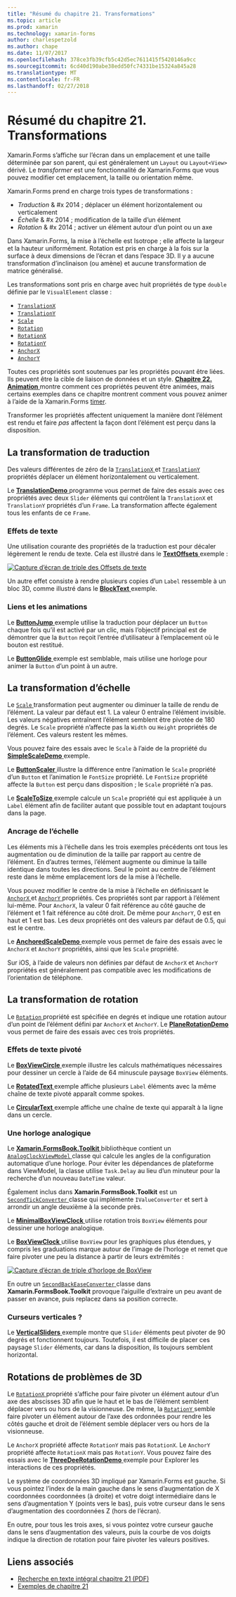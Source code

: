 ```yaml
---
title: "Résumé du chapitre 21. Transformations"
ms.topic: article
ms.prod: xamarin
ms.technology: xamarin-forms
author: charlespetzold
ms.author: chape
ms.date: 11/07/2017
ms.openlocfilehash: 378ce3fb39cfb5c42d5ec7611415f5420146a9cc
ms.sourcegitcommit: 6cd40d190abe38edd50fc74331be15324a845a28
ms.translationtype: MT
ms.contentlocale: fr-FR
ms.lasthandoff: 02/27/2018
---
```

# <a name="summary-of-chapter-21-transforms"></a>Résumé du chapitre 21. Transformations

Xamarin.Forms s’affiche sur l’écran dans un emplacement et une taille déterminée par son parent, qui est généralement un `Layout` ou `Layout<View>` dérivé. Le *transformer* est une fonctionnalité de Xamarin.Forms que vous pouvez modifier cet emplacement, la taille ou orientation même.

Xamarin.Forms prend en charge trois types de transformations :

- *Traduction* & #x 2014 ; déplacer un élément horizontalement ou verticalement
- *Échelle* & #x 2014 ; modification de la taille d’un élément
- *Rotation* & #x 2014 ; activer un élément autour d’un point ou un axe

Dans Xamarin.Forms, la mise à l’échelle est Isotrope ; elle affecte la largeur et la hauteur uniformément. Rotation est pris en charge à la fois sur la surface à deux dimensions de l’écran et dans l’espace 3D. Il y a aucune transformation d’inclinaison (ou amène) et aucune transformation de matrice généralisé.

Les transformations sont pris en charge avec huit propriétés de type `double` définie par le `VisualElement` classe :

- [`TranslationX`](https://developer.xamarin.com/api/property/Xamarin.Forms.VisualElement.TranslationX/)
- [`TranslationY`](https://developer.xamarin.com/api/property/Xamarin.Forms.VisualElement.TranslationY/)
- [`Scale`](https://developer.xamarin.com/api/property/Xamarin.Forms.VisualElement.Scale/)
- [`Rotation`](https://developer.xamarin.com/api/property/Xamarin.Forms.VisualElement.Rotation/)
- [`RotationX`](https://developer.xamarin.com/api/property/Xamarin.Forms.VisualElement.RotationX/)
- [`RotationY`](https://developer.xamarin.com/api/property/Xamarin.Forms.VisualElement.RotationY/)
- [`AnchorX`](https://developer.xamarin.com/api/property/Xamarin.Forms.VisualElement.AnchorX/)
- [`AnchorY`](https://developer.xamarin.com/api/property/Xamarin.Forms.VisualElement.AnchorY/)

Toutes ces propriétés sont soutenues par les propriétés pouvant être liées. Ils peuvent être la cible de liaison de données et un style. [**Chapitre 22. Animation** ](~/xamarin-forms/creating-mobile-apps-xamarin-forms/summaries/chapter22.md) montre comment ces propriétés peuvent être animées, mais certains exemples dans ce chapitre montrent comment vous pouvez animer à l’aide de la Xamarin.Forms [timer](~/xamarin-forms/platform/device.md#Device_StartTimer).

Transformer les propriétés affectent uniquement la manière dont l’élément est rendu et faire *pas* affectent la façon dont l’élément est perçu dans la disposition.

## <a name="the-translation-transform"></a>La transformation de traduction

Des valeurs différentes de zéro de la [ `TranslationX` ](https://developer.xamarin.com/api/property/Xamarin.Forms.VisualElement.TranslationX/) et [ `TranslationY` ](https://developer.xamarin.com/api/property/Xamarin.Forms.VisualElement.TranslationY/) propriétés déplacer un élément horizontalement ou verticalement.

Le [ **TranslationDemo** ](https://github.com/xamarin/xamarin-forms-book-samples/tree/master/Chapter21/TranslationDemo) programme vous permet de faire des essais avec ces propriétés avec deux `Slider` éléments qui contrôlent la `TranslationX` et `TranslationY` propriétés d’un `Frame`. La transformation affecte également tous les enfants de ce `Frame`.

### <a name="text-effects"></a>Effets de texte

Une utilisation courante des propriétés de la traduction est pour décaler légèrement le rendu de texte. Cela est illustré dans le [ **TextOffsets** ](https://github.com/xamarin/xamarin-forms-book-samples/tree/master/Chapter21/TextOffsets) exemple :

[![Capture d’écran de triple des Offsets de texte](images/ch21fg03-small.png "texte Offsets")](images/ch21fg03-large.png "Offsets du texte")

Un autre effet consiste à rendre plusieurs copies d’un `Label` ressemble à un bloc 3D, comme illustré dans le [ **BlockText** ](https://github.com/xamarin/xamarin-forms-book-samples/tree/master/Chapter21/BlockText) exemple.

### <a name="jumps-and-animations"></a>Liens et les animations

Le [ **ButtonJump** ](https://github.com/xamarin/xamarin-forms-book-samples/tree/master/Chapter21/ButtonJump) exemple utilise la traduction pour déplacer un `Button` chaque fois qu’il est activé par un clic, mais l’objectif principal est de démontrer que la `Button` reçoit l’entrée d’utilisateur à l’emplacement où le bouton est restitué.

Le [ **ButtonGlide** ](https://github.com/xamarin/xamarin-forms-book-samples/tree/master/Chapter21/ButtonGlide) exemple est semblable, mais utilise une horloge pour animer la `Button` d’un point à un autre.

## <a name="the-scale-transform"></a>La transformation d’échelle

Le [ `Scale` ](https://developer.xamarin.com/api/property/Xamarin.Forms.VisualElement.Scale/) transformation peut augmenter ou diminuer la taille de rendu de l’élément. La valeur par défaut est 1. La valeur 0 entraîne l’élément invisible. Les valeurs négatives entraînent l’élément semblent être pivotée de 180 degrés. Le `Scale` propriété n’affecte pas la `Width` ou `Height` propriétés de l’élément. Ces valeurs restent les mêmes.

Vous pouvez faire des essais avec le `Scale` à l’aide de la propriété du [ **SimpleScaleDemo** ](https://github.com/xamarin/xamarin-forms-book-samples/tree/master/Chapter21/SimpleScaleDemo) exemple.

Le [ **ButtonScaler** ](https://github.com/xamarin/xamarin-forms-book-samples/tree/master/Chapter21/ButtonScaler) illustre la différence entre l’animation le `Scale` propriété d’un `Button` et l’animation le `FontSize` propriété. Le `FontSize` propriété affecte la `Button` est perçu dans disposition ; le `Scale` propriété n’a pas.

Le [ **ScaleToSize** ](https://github.com/xamarin/xamarin-forms-book-samples/tree/master/Chapter21/ScaleToSize) exemple calcule un `Scale` propriété qui est appliquée à un `Label` élément afin de faciliter autant que possible tout en adaptant toujours dans la page.

### <a name="anchoring-the-scale"></a>Ancrage de l’échelle

Les éléments mis à l’échelle dans les trois exemples précédents ont tous les augmentation ou de diminution de la taille par rapport au centre de l’élément. En d’autres termes, l’élément augmente ou diminue la taille identique dans toutes les directions. Seul le point au centre de l’élément reste dans le même emplacement lors de la mise à l’échelle.

Vous pouvez modifier le centre de la mise à l’échelle en définissant le [ `AnchorX` ](https://developer.xamarin.com/api/property/Xamarin.Forms.VisualElement.AnchorX/) et [ `AnchorY` ](https://developer.xamarin.com/api/property/Xamarin.Forms.VisualElement.AnchorY/) propriétés. Ces propriétés sont par rapport à l’élément lui-même. Pour `AnchorX`, la valeur 0 fait référence au côté gauche de l’élément et 1 fait référence au côté droit. De même pour `AnchorY`, 0 est en haut et 1 est bas. Les deux propriétés ont des valeurs par défaut de 0.5, qui est le centre.

Le [ **AnchoredScaleDemo** ](https://github.com/xamarin/xamarin-forms-book-samples/tree/master/Chapter21/AnchoredScaleDemo) exemple vous permet de faire des essais avec le `AnchorX` et `AnchorY` propriétés, ainsi que les `Scale` propriété.

Sur iOS, à l’aide de valeurs non définies par défaut de `AnchorX` et `AnchorY` propriétés est généralement pas compatible avec les modifications de l’orientation de téléphone.

## <a name="the-rotation-transform"></a>La transformation de rotation

Le [ `Rotation` ](https://developer.xamarin.com/api/property/Xamarin.Forms.VisualElement.Rotation/) propriété est spécifiée en degrés et indique une rotation autour d’un point de l’élément défini par `AnchorX` et `AnchorY`. Le [ **PlaneRotationDemo** ](https://github.com/xamarin/xamarin-forms-book-samples/tree/master/Chapter21/PlaneRotationDemo) vous permet de faire des essais avec ces trois propriétés.

### <a name="rotated-text-effects"></a>Effets de texte pivoté

Le [ **BoxViewCircle** ](https://github.com/xamarin/xamarin-forms-book-samples/tree/master/Chapter21/BoxViewCircle) exemple illustre les calculs mathématiques nécessaires pour dessiner un cercle à l’aide de 64 minuscule paysage `BoxView` éléments.

Le [ **RotatedText** ](https://github.com/xamarin/xamarin-forms-book-samples/tree/master/Chapter21/RotatedText) exemple affiche plusieurs `Label` éléments avec la même chaîne de texte pivoté apparaît comme spokes.

Le [ **CircularText** ](https://github.com/xamarin/xamarin-forms-book-samples/tree/master/Chapter21/CircularText) exemple affiche une chaîne de texte qui apparaît à la ligne dans un cercle.

### <a name="an-analog-clock"></a>Une horloge analogique

Le [ **Xamarin.FormsBook.Toolkit** ](https://github.com/xamarin/xamarin-forms-book-samples/tree/master/Libraries/Xamarin.FormsBook.Toolkit) bibliothèque contient un [ `AnalogClockViewModel` ](https://github.com/xamarin/xamarin-forms-book-samples/blob/master/Libraries/Xamarin.FormsBook.Toolkit/Xamarin.FormsBook.Toolkit/AnalogClockViewModel.cs) classe qui calcule les angles de la configuration automatique d’une horloge. Pour éviter les dépendances de plateforme dans ViewModel, la classe utilise `Task.Delay` au lieu d’un minuteur pour la recherche d’un nouveau `DateTime` valeur.

Également inclus dans **Xamarin.FormsBook.Toolkit** est un [ `SecondTickConverter` ](https://github.com/xamarin/xamarin-forms-book-samples/blob/master/Libraries/Xamarin.FormsBook.Toolkit/Xamarin.FormsBook.Toolkit/SecondTickConverter.cs) classe qui implémente `IValueConverter` et sert à arrondir un angle deuxième à la seconde près.

Le [ **MinimalBoxViewClock** ](https://github.com/xamarin/xamarin-forms-book-samples/tree/master/Chapter21/MinimalBoxViewClock) utilise rotation trois `BoxView` éléments pour dessiner une horloge analogique.

Le [ **BoxViewClock** ](https://github.com/xamarin/xamarin-forms-book-samples/tree/master/Chapter21/BoxViewClock) utilise `BoxView` pour les graphiques plus étendues, y compris les graduations marque autour de l’image de l’horloge et remet que faire pivoter une peu la distance à partir de leurs extrémités :

[![Capture d’écran de triple d’horloge de BoxView](images/ch21fg17-small.png "cadran analogique")](images/ch21fg17-large.png "cadran analogique")

En outre un [ `SecondBackEaseConverter` ](https://github.com/xamarin/xamarin-forms-book-samples/blob/master/Libraries/Xamarin.FormsBook.Toolkit/Xamarin.FormsBook.Toolkit/SecondBackEaseConverter.cs) classe dans **Xamarin.FormsBook.Toolkit** provoque l’aiguille d’extraire un peu avant de passer en avance, puis replacez dans sa position correcte.

### <a name="vertical-sliders"></a>Curseurs verticales ?

Le [ **VerticalSliders** ](https://github.com/xamarin/xamarin-forms-book-samples/tree/master/Chapter21/VerticalSliders) exemple montre que `Slider` éléments peut pivoter de 90 degrés et fonctionnent toujours. Toutefois, il est difficile de placer ces paysage `Slider` éléments, car dans la disposition, ils toujours semblent horizontal.

## <a name="3d-ish-rotations"></a>Rotations de problèmes de 3D

Le [ `RotationX` ](https://developer.xamarin.com/api/property/Xamarin.Forms.VisualElement.RotationX/) propriété s’affiche pour faire pivoter un élément autour d’un axe des abscisses 3D afin que le haut et le bas de l’élément semblent déplacer vers ou hors de la visionneuse. De même, la [ `RotationY` ](https://developer.xamarin.com/api/property/Xamarin.Forms.VisualElement.RotationY/) semble faire pivoter un élément autour de l’axe des ordonnées pour rendre les côtés gauche et droit de l’élément semble déplacer vers ou hors de la visionneuse.

Le `AnchorX` propriété affecte `RotationY` mais pas `RotationX`. Le `AnchorY` propriété affecte `RotationX` mais pas `RotationY`. Vous pouvez faire des essais avec le [ **ThreeDeeRotationDemo** ](https://github.com/xamarin/xamarin-forms-book-samples/tree/master/Chapter21/ThreeDeeRotationDemo) exemple pour Explorer les interactions de ces propriétés.

Le système de coordonnées 3D impliqué par Xamarin.Forms est gauche. Si vous pointez l’index de la main gauche dans le sens d’augmentation de X coordonnées coordonnées (à droite) et votre doigt intermédiaire dans le sens d’augmentation Y (points vers le bas), puis votre curseur dans le sens d’augmentation des coordonnées Z (hors de l’écran).

En outre, pour tous les trois axes, si vous pointez votre curseur gauche dans le sens d’augmentation des valeurs, puis la courbe de vos doigts indique la direction de rotation pour faire pivoter les valeurs positives.



## <a name="related-links"></a>Liens associés

- [Recherche en texte intégral chapitre 21 (PDF)](https://download.xamarin.com/developer/xamarin-forms-book/XamarinFormsBook-Ch21-Apr2016.pdf)
- [Exemples de chapitre 21](https://github.com/xamarin/xamarin-forms-book-samples/tree/master/Chapter21)
